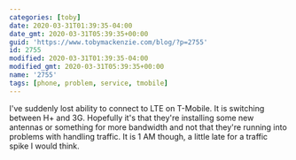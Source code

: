 ```yaml
---
categories: [toby]
date: 2020-03-31T01:39:35-04:00
date_gmt: 2020-03-31T05:39:35+00:00
guid: 'https://www.tobymackenzie.com/blog/?p=2755'
id: 2755
modified: 2020-03-31T01:39:35-04:00
modified_gmt: 2020-03-31T05:39:35+00:00
name: '2755'
tags: [phone, problem, service, tmobile]
---
```


I've suddenly lost ability to connect to LTE on T-Mobile.<!--more-->  It is switching between H+ and 3G.  Hopefully it's that they're installing some new antennas or something for more bandwidth and not that they're running into problems with handling traffic.  It is 1 AM though, a little late for a traffic spike I would think.
